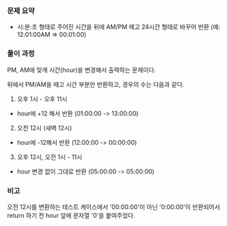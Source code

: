 ### 문제 요약

- 시:분:초 형태로 주어진 시간을 뒤에 AM/PM 떼고 24시간 형태로 바꾸어 반환
  (예: 12:01:00AM => 00:01:00)

### 풀이 과정

PM, AM에 맞게 시간(hour)을 변경해서 출력하는 문제이다.

뒤에서 PM/AM을 떼고 시간 부분만 반환하고, 경우의 수는 다음과 같다.

1. 오후 1시 - 오후 11시

- hour에 +12 해서 반환 (01:00:00 -> 13:00:00)

2. 오전 12시 (새벽 12시)

- hour에 -12해서 반환 (12:00:00 -> 00:00:00)

3. 오후 12시, 오전 1시 - 11시

- hour 변경 없이 그대로 반환 (05:00:00 -> 05:00:00)

### 비고

오전 12시를 변환하는 테스트 케이스에서
'00:00:00'이 아닌 '0:00:00'이 반환되어서
return 하기 전 hour 앞에 문자열 '0'을 붙여주었다.

